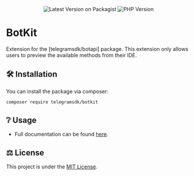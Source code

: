 <div style="text-align: center;">
    <img title="Latest Version on Packagist" alt="Latest Version on Packagist" src="https://img.shields.io/packagist/v/telegramsdk/botkit.svg?label=composer&logo=composer">
    <img title="PHP Version" alt="PHP Version" src="https://img.shields.io/packagist/dependency-v/telegramsdk/botkit/php?logo=php">
</div>

# BotKit

Extension for the [telegramsdk/botapi] package.
This extension only allows users to preview the available methods from their IDE.

## 🛠 Installation

You can install the package via composer:

```bash
composer require telegramsdk/botkit
```

## ❔ Usage

-   Full documentation can be found [here](https://botapi.racca.me/docs/kit).

## ⚖️ License

This project is under the [MIT License](./LICENSE).
